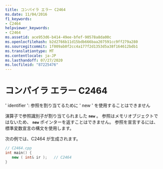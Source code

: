 ```yaml
---
title: コンパイラ エラー C2464
ms.date: 11/04/2016
f1_keywords:
- C2464
helpviewer_keywords:
- C2464
ms.assetid: ace953d6-b414-49ee-bfef-90578a8da00c
ms.openlocfilehash: b2d2766b11d15bdb666baa207591cc9ff279a280
ms.sourcegitcommit: 1f009ab0f2cc4a177f2d1353d5a38f164612bdb1
ms.translationtype: MT
ms.contentlocale: ja-JP
ms.lasthandoff: 07/27/2020
ms.locfileid: "87225476"
---
```

# <a name="compiler-error-c2464"></a>コンパイラ エラー C2464

' identifier ': 参照を割り当てるために ' new ' を使用することはできません

演算子で参照識別子が割り当てられました **`new`** 。 参照はメモリオブジェクトではないため、 **`new`** ポインターを返すことはできません。 参照を宣言するには、標準変数宣言の構文を使用します。

次の例では、C2464 が生成されます。

```cpp
// C2464.cpp
int main() {
   new ( int& ir );   // C2464
}
```
